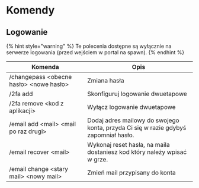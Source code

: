 # Komendy

## Logowanie

{% hint style="warning" %}
Te polecenia dostępne są wyłącznie na serwerze logowania (przed wejściem w portal na spawn).
{% endhint %}

<table><thead><tr><th>Komenda</th><th width="277">Opis</th></tr></thead><tbody><tr><td>/changepass &#x3C;obecne hasło> &#x3C;nowe hasło></td><td>Zmiana hasła</td></tr><tr><td>/2fa add</td><td>Skonfiguruj logowanie dwuetapowe</td></tr><tr><td>/2fa remove &#x3C;kod z aplikacji></td><td>Wyłącz logowanie dwuetapowe</td></tr><tr><td>/email add &#x3C;mail> &#x3C;mail po raz drugi></td><td>Dodaj adres mailowy do swojego konta, przyda Ci się w razie gdybyś zapomniał hasło.</td></tr><tr><td>/email recover &#x3C;mail></td><td>Wykonaj reset hasła, na maila dostaniesz kod który należy wpisać w grze.</td></tr><tr><td>/email change &#x3C;stary mail> &#x3C;nowy mail></td><td>Zmień mail przypisany do konta</td></tr></tbody></table>

